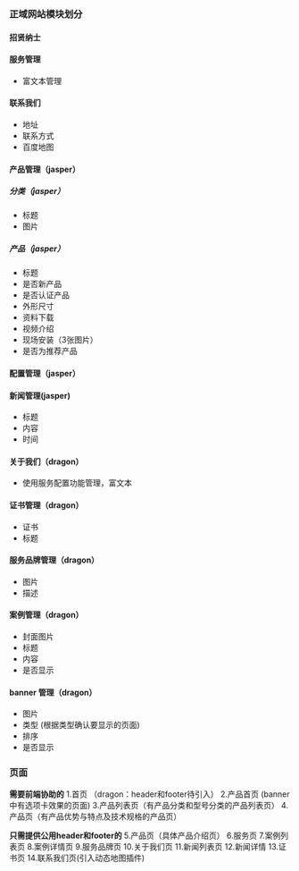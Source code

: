 ### 正域网站模块划分

#### 招贤纳士

#### 服务管理
- 富文本管理

#### 联系我们
- 地址
- 联系方式
- 百度地图

#### 产品管理（jasper）
##### 分类（jasper）
- 标题 
- 图片

##### 产品（jasper）
- 标题
- 是否新产品
- 是否认证产品
- 外形尺寸
- 资料下载
- 视频介绍
- 现场安装（3张图片）
- 是否为推荐产品

#### 配置管理（jasper）

#### 新闻管理(jasper)
- 标题
- 内容
- 时间


#### 关于我们（dragon）
- 使用服务配置功能管理，富文本

#### 证书管理（dragon）
- 证书
- 标题

#### 服务品牌管理（dragon）
- 图片
- 描述

#### 案例管理（dragon）
- 封面图片
- 标题
- 内容
- 是否显示

#### banner 管理（dragon）
- 图片
- 类型 (根据类型确认要显示的页面)
- 排序
- 是否显示





### 页面

**需要前端协助的**
1.首页 （dragon：header和footer待引入）
2.产品首页 (banner中有选项卡效果的页面)
3.产品列表页（有产品分类和型号分类的产品列表页）
4.产品页（有产品优势与特点及技术规格的产品页）

**只需提供公用header和footer的**
5.产品页（具体产品介绍页）
6.服务页
7.案例列表页
8.案例详情页
9.服务品牌页
10.关于我们页
11.新闻列表页
12.新闻详情
13.证书页
14.联系我们页(引入动态地图插件)

